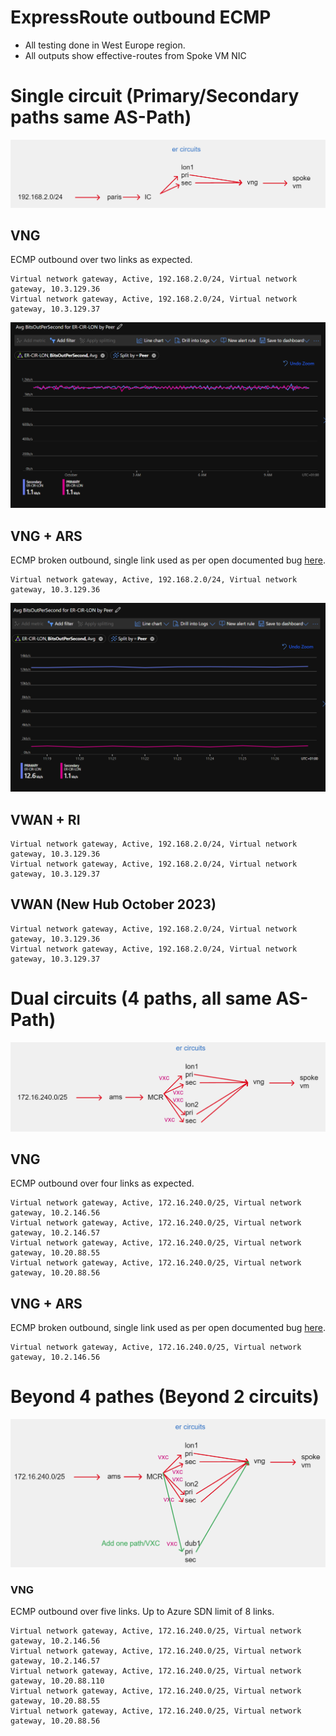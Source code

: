 # ExpressRoute outbound ECMP

- All testing done in West Europe region.
- All outputs show effective-routes from Spoke VM NIC

# Single circuit (Primary/Secondary paths same AS-Path)

![Alt text](/single.png)

## VNG

ECMP outbound over two links as expected.

```
Virtual network gateway, Active, 192.168.2.0/24, Virtual network gateway, 10.3.129.36
Virtual network gateway, Active, 192.168.2.0/24, Virtual network gateway, 10.3.129.37
```

![Alt text](/equal.png)

## VNG + ARS

ECMP broken outbound, single link used as per open documented bug [here](https://learn.microsoft.com/en-us/azure/route-server/troubleshoot-route-server#why-is-the-equal-cost-multi-path-ecmp-function-of-my-expressroute-turned-off-after-i-deploy-azure-route-server-to-the-virtual-network).

```
Virtual network gateway, Active, 192.168.2.0/24, Virtual network gateway, 10.3.129.36
```

![Alt text](/unequal.png)

## VWAN + RI

```
Virtual network gateway, Active, 192.168.2.0/24, Virtual network gateway, 10.3.129.36
Virtual network gateway, Active, 192.168.2.0/24, Virtual network gateway, 10.3.129.37
```

## VWAN (New Hub October 2023)

```
Virtual network gateway, Active, 192.168.2.0/24, Virtual network gateway, 10.3.129.36
Virtual network gateway, Active, 192.168.2.0/24, Virtual network gateway, 10.3.129.37
```

# Dual circuits (4 paths, all same AS-Path)

![Alt text](/dual.png)

## VNG

ECMP outbound over four links as expected.

```
Virtual network gateway, Active, 172.16.240.0/25, Virtual network gateway, 10.2.146.56
Virtual network gateway, Active, 172.16.240.0/25, Virtual network gateway, 10.2.146.57
Virtual network gateway, Active, 172.16.240.0/25, Virtual network gateway, 10.20.88.55
Virtual network gateway, Active, 172.16.240.0/25, Virtual network gateway, 10.20.88.56
```

## VNG + ARS

ECMP broken outbound, single link used as per open documented bug [here](https://learn.microsoft.com/en-us/azure/route-server/troubleshoot-route-server#why-is-the-equal-cost-multi-path-ecmp-function-of-my-expressroute-turned-off-after-i-deploy-azure-route-server-to-the-virtual-network).

```
Virtual network gateway, Active, 172.16.240.0/25, Virtual network gateway, 10.2.146.56
```

# Beyond 4 pathes (Beyond 2 circuits)

![Alt text](/dublin.png)

### VNG

ECMP outbound over five links. Up to Azure SDN limit of 8 links.

```
Virtual network gateway, Active, 172.16.240.0/25, Virtual network gateway, 10.2.146.56
Virtual network gateway, Active, 172.16.240.0/25, Virtual network gateway, 10.2.146.57
Virtual network gateway, Active, 172.16.240.0/25, Virtual network gateway, 10.20.88.110
Virtual network gateway, Active, 172.16.240.0/25, Virtual network gateway, 10.20.88.55
Virtual network gateway, Active, 172.16.240.0/25, Virtual network gateway, 10.20.88.56

```

